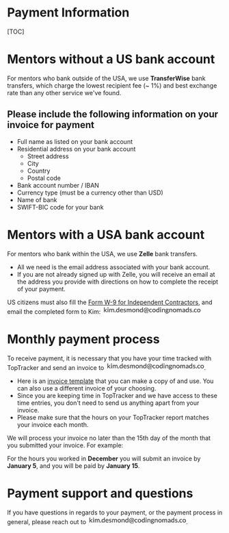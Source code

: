 # Payment Information

[TOC]

# Mentors without a US bank account

For mentors who bank outside of the USA, we use **TransferWise** bank transfers, which charge the lowest recipient fee (~ 1%) and best exchange rate than any other service we've found.


## Please include the following information on your invoice for payment

*   Full name as listed on your bank account
*   Residential address on your bank account
    *   Street address
    *   City
    *   Country
    *   Postal code
*   Bank account number / IBAN
*   Currency type (must be a currency other than USD)
*   Name of bank
*   SWIFT-BIC code for your bank

# Mentors with a USA bank account

For mentors who bank within the USA, we use **Zelle** bank transfers.

*   All we need is the email address associated with your bank account.
*   If you are not already signed up with Zelle, you will receive an email at the address you provide with directions on how to complete the receipt of your payment.

US citizens must also fill the [Form W-9 for Independent Contractors](https://www.irs.gov/pub/irs-pdf/fw9.pdf), and email the completed form to Kim: <img style="display: inline-block;" alt="contact address for kim" src="../images/email_kim.png"/>

# Monthly payment process

To receive payment, it is necessary that you have your time tracked with TopTracker and send an invoice to <img style="display: inline-block;" alt="contact address for kim" src="../images/email_kim.png"/>.

*   Here is an [invoice template](https://docs.google.com/document/d/1-o45pFgiwheTOZCKr38iPZHm9nUzdYUC79GbfePV380/edit?usp=sharing) that you can make a copy of and use. You can also use a different invoice of your choosing.
*   Since you are keeping time in TopTracker and we have access to these time entries, you don't need to send us anything apart from your invoice.
*   Please make sure that the hours on your TopTracker report matches your invoice each month.

We will process your invoice no later than the 15th day of the month that you submitted your invoice. For example:

For the hours you worked in **December** you will submit an invoice by **January 5**, and you will be paid by **January 15**.

# Payment support and questions

If you have questions in regards to your payment, or the payment process in general, please reach out to <img style="display: inline-block;" alt="contact address for kim" src="../images/email_kim.png"/>.
